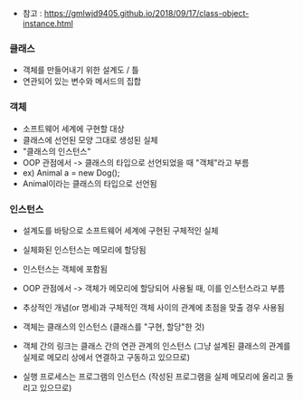 - 참고 : https://gmlwjd9405.github.io/2018/09/17/class-object-instance.html

### 클래스
- 객체를 만들어내기 위한 설계도 / 틀
- 연관되어 있는 변수와 메서드의 집합

### 객체
- 소프트웨어 세계에 구현할 대상
- 클래스에 선언된 모양 그대로 생성된 실체
- "클래스의 인스턴스"
- OOP 관점에서 -> 클래스의 타입으로 선언되었을 때 "객체"라고 부름
- ex) Animal a = new Dog();
- Animal이라는 클래스의 타입으로 선언됨

### 인스턴스
- 설계도를 바탕으로 소프트웨어 세계에 구현된 구체적인 실체
- 실체화된 인스턴스는 메모리에 할당됨

- 인스턴스는 객체에 포함됨
- OOP 관점에서 -> 객체가 메모리에 할당되어 사용될 때, 이를 인스턴스라고 부름

- 추상적인 개념(or 명세)과 구체적인 객체 사이의 관계에 초점을 맞출 경우 사용됨
- 객체는 클래스의 인스턴스 (클래스를 "구현, 할당"한 것)
- 객체 간의 링크는 클래스 간의 연관 관계의 인스턴스 (그냥 설계된 클래스의 관계를 실제로 메모리 상에서 연결하고 구동하고 있으므로)
- 실행 프로세스는 프로그램의 인스턴스 (작성된 프로그램을 실제 메모리에 올리고 돌리고 있으므로)
